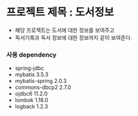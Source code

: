 # 프로젝트 제목 : 도서정보
* 해당 프로젝트는 도서에 대한 정보를 보여주고
* 독서기록과 독서 정보에 대한 정보까지 같이 보여준다.


### 사용 dependency
* spring-jdbc
* mybatis 3.5.3
* mybatis-spring 2.0.3
* commons-dbcp2 2.7.0
* ojdbc6 11.2.0
* lombok 1.18.0
* logback 1.2.3